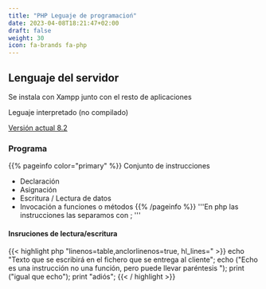 ```yaml
---
title: "PHP Leguaje de programacioń"
date: 2023-04-08T18:21:47+02:00
draft: false
weight: 30
icon: fa-brands fa-php
---
```

## Lenguaje del servidor
Se instala con Xampp junto con el resto de aplicaciones

Leguaje interpretado (no compilado)

[Versión actual 8.2](https://www.php.net/releases/index.php)

### Programa
{{% pageinfo color="primary" %}}
Conjunto de instrucciones 
* Declaración
* Asignación 
* Escritura / Lectura de datos
* Invocación a funciones o métodos
{{% /pageinfo %}}
'''En php las instrucciones las separamos con ; ''' 

#### Insruciones de lectura/escritura

{{< highlight php "linenos=table,anclorlinenos=true, hl_lines=" >}}
 echo "Texto que se escribirá en el fichero que se entrega al cliente";
 echo ("Echo es una instrucción no una función, pero puede llevar paréntesis ");
 print ("igual que echo");
 print "adiós";
{{< / highlight >}}

